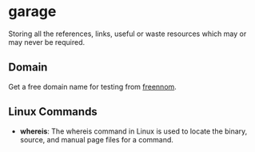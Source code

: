 # garage
Storing all the references, links, useful or waste resources which may or may never be required.

## Domain
Get a free domain name for testing from [freennom](https://www.freenom.com/).

## Linux Commands

- **whereis**: The whereis command in Linux is used to locate the binary, source, and manual page files for a command.
